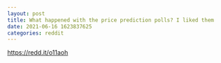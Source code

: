 ```yaml
--- 
layout: post 
title: What happened with the price prediction polls? I liked them 
date: 2021-06-16 1623837625 
categories: reddit 
--- 
```

https://redd.it/o11aoh